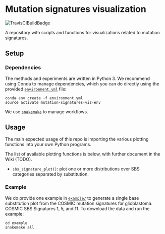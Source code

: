 # Mutation signatures visualization

![TravisCIBuildBadge](https://travis-ci.com/lrgr/mutation-signatures-viz.svg?token=xpopk4qvQzXty9qXHH3S&branch=master)

A repository with scripts and functions for visualizations related to mutation signatures.

## Setup

### Dependencies
The methods and experiments are written in Python 3. We recommend using Conda to manage dependencies, which you can do directly using the provided [`environment.yml`](environment.yml) file:

    conda env create -f environment.yml
    source activate mutation-signatures-viz-env

We use [`snakemake`](https://snakemake.readthedocs.io/en/stable/index.html) to manage workflows.

## Usage
The main expected usage of this repo is importing the various plotting functions into your own Python programs.

The list of available plotting functions is below, with further document in the Wiki (TODO).
* `sbs_signature_plot()`: plot one or more distributions over SBS categories separated by substitution.

### Example

We do provide one example in [`example/`](example/) to generate a single base substitution plot from the COSMIC mutation signatures for glioblastoma: COSMIC SBS Signatures 1, 5, and 11. To download the data and run the example:

    cd example
    snakemake all
